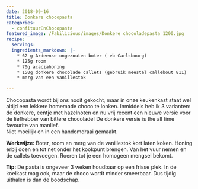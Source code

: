 ```yaml
---
date: 2018-09-16
title: Donkere chocopasta
categories:
  - confituurEnChocopasta
featured_image: /Fabilicious/images/Donkere chocoladepasta 1200.jpg
recipe:
  servings:
  ingredients_markdown: |-
    * 62 g Ardeense ongezouten boter ( vb Carlsbourg)
    * 125g room
    * 70g acaciahoning
    * 150g donkere chocolade callets (gebruik meestal callebout 811)
    * merg van een vanillestok
    
---
```

Chocopasta wordt bij ons nooit gekocht, maar in onze keukenkast staat wel altijd een lekkere homemade choco te lonken.
Inmiddels heb ik 3 varianten: de donkere, eentje met hazelnoten en nu vrij recent een nieuwe versie voor de liefhebber van bittere chocolade!
De donkere versie is the all time favourite van manlief.  
Niet moeilijk en in een handomdraai gemaakt. 

<!--more-->

<b>Werkwijze: </b>
Boter, room en  merg van de vanillestok kort laten koken. 
Honing erbij doen en tot net onder het kookpunt brengen.
Van het vuur nemen en de callets toevoegen. Roeren tot je een homogeen mengsel bekomt.

<b>Tip: </b>
De pasta is ongeveer 3 weken houdbaar op een frisse plek.
In de koelkast mag ook, maar de choco wordt minder smeerbaar. Dus tijdig uithalen is dan de boodschap.
